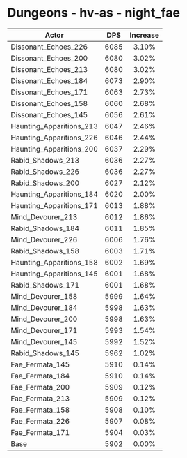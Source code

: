 # Dungeons - hv-as - night_fae
| Actor | DPS | Increase |
|---|:---:|:---:|
|Dissonant_Echoes_226|6085|3.10%|
|Dissonant_Echoes_200|6080|3.02%|
|Dissonant_Echoes_213|6080|3.02%|
|Dissonant_Echoes_184|6073|2.90%|
|Dissonant_Echoes_171|6063|2.73%|
|Dissonant_Echoes_158|6060|2.68%|
|Dissonant_Echoes_145|6056|2.61%|
|Haunting_Apparitions_213|6047|2.46%|
|Haunting_Apparitions_226|6046|2.44%|
|Haunting_Apparitions_200|6037|2.29%|
|Rabid_Shadows_213|6036|2.27%|
|Rabid_Shadows_226|6036|2.27%|
|Rabid_Shadows_200|6027|2.12%|
|Haunting_Apparitions_184|6020|2.00%|
|Haunting_Apparitions_171|6013|1.88%|
|Mind_Devourer_213|6012|1.86%|
|Rabid_Shadows_184|6011|1.85%|
|Mind_Devourer_226|6006|1.76%|
|Rabid_Shadows_158|6003|1.71%|
|Haunting_Apparitions_158|6002|1.69%|
|Haunting_Apparitions_145|6001|1.68%|
|Rabid_Shadows_171|6001|1.68%|
|Mind_Devourer_158|5999|1.64%|
|Mind_Devourer_184|5998|1.63%|
|Mind_Devourer_200|5998|1.63%|
|Mind_Devourer_171|5993|1.54%|
|Mind_Devourer_145|5992|1.52%|
|Rabid_Shadows_145|5962|1.02%|
|Fae_Fermata_145|5910|0.14%|
|Fae_Fermata_184|5910|0.14%|
|Fae_Fermata_200|5909|0.12%|
|Fae_Fermata_213|5909|0.12%|
|Fae_Fermata_158|5908|0.10%|
|Fae_Fermata_226|5907|0.08%|
|Fae_Fermata_171|5904|0.03%|
|Base|5902|0.00%|
